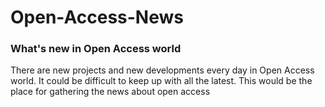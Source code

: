 # Open-Access-News
### What's new in Open Access world
There are new projects and new developments every day in Open Access world. It could be difficult to keep up with all the latest. This would be the place for gathering the news about open access
